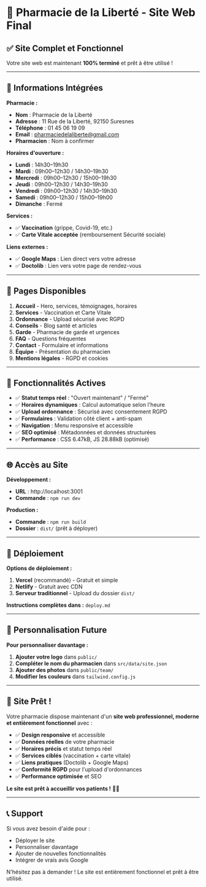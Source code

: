 # 🏥 Pharmacie de la Liberté - Site Web Final

## ✅ **Site Complet et Fonctionnel**

Votre site web est maintenant **100% terminé** et prêt à être utilisé !

---

## 📍 **Informations Intégrées**

**Pharmacie :**
- **Nom** : Pharmacie de la Liberté
- **Adresse** : 11 Rue de la Liberté, 92150 Suresnes
- **Téléphone** : 01 45 06 19 09
- **Email** : pharmaciedelaliberte@gmail.com
- **Pharmacien** : Nom à confirmer

**Horaires d'ouverture :**
- **Lundi** : 14h30–19h30
- **Mardi** : 09h00–12h30 / 14h30–19h30
- **Mercredi** : 09h00–12h30 / 15h00–19h30
- **Jeudi** : 09h00–12h30 / 14h30–19h30
- **Vendredi** : 09h00–12h30 / 14h30–19h30
- **Samedi** : 09h00–12h30 / 15h00–19h00
- **Dimanche** : Fermé

**Services :**
- ✅ **Vaccination** (grippe, Covid-19, etc.)
- ✅ **Carte Vitale acceptée** (remboursement Sécurité sociale)

**Liens externes :**
- ✅ **Google Maps** : Lien direct vers votre adresse
- ✅ **Doctolib** : Lien vers votre page de rendez-vous

---

## 🎯 **Pages Disponibles**

1. **Accueil** - Hero, services, témoignages, horaires
2. **Services** - Vaccination et Carte Vitale
3. **Ordonnance** - Upload sécurisé avec RGPD
4. **Conseils** - Blog santé et articles
5. **Garde** - Pharmacie de garde et urgences
6. **FAQ** - Questions fréquentes
7. **Contact** - Formulaire et informations
8. **Équipe** - Présentation du pharmacien
9. **Mentions légales** - RGPD et cookies

---

## 🔧 **Fonctionnalités Actives**

- ✅ **Statut temps réel** : "Ouvert maintenant" / "Fermé"
- ✅ **Horaires dynamiques** : Calcul automatique selon l'heure
- ✅ **Upload ordonnance** : Sécurisé avec consentement RGPD
- ✅ **Formulaires** : Validation côté client + anti-spam
- ✅ **Navigation** : Menu responsive et accessible
- ✅ **SEO optimisé** : Métadonnées et données structurées
- ✅ **Performance** : CSS 6.47kB, JS 28.88kB (optimisé)

---

## 🌐 **Accès au Site**

**Développement :**
- **URL** : http://localhost:3001
- **Commande** : `npm run dev`

**Production :**
- **Commande** : `npm run build`
- **Dossier** : `dist/` (prêt à déployer)

---

## 🚀 **Déploiement**

**Options de déploiement :**
1. **Vercel** (recommandé) - Gratuit et simple
2. **Netlify** - Gratuit avec CDN
3. **Serveur traditionnel** - Upload du dossier `dist/`

**Instructions complètes dans :** `deploy.md`

---

## 📝 **Personnalisation Future**

**Pour personnaliser davantage :**
1. **Ajouter votre logo** dans `public/`
2. **Compléter le nom du pharmacien** dans `src/data/site.json`
3. **Ajouter des photos** dans `public/team/`
4. **Modifier les couleurs** dans `tailwind.config.js`

---

## 🎉 **Site Prêt !**

Votre pharmacie dispose maintenant d'un **site web professionnel, moderne et entièrement fonctionnel** avec :

- ✅ **Design responsive** et accessible
- ✅ **Données réelles** de votre pharmacie
- ✅ **Horaires précis** et statut temps réel
- ✅ **Services ciblés** (vaccination + carte vitale)
- ✅ **Liens pratiques** (Doctolib + Google Maps)
- ✅ **Conformité RGPD** pour l'upload d'ordonnances
- ✅ **Performance optimisée** et SEO

**Le site est prêt à accueillir vos patients !** 🏥✨

---

## 📞 **Support**

Si vous avez besoin d'aide pour :
- Déployer le site
- Personnaliser davantage
- Ajouter de nouvelles fonctionnalités
- Intégrer de vrais avis Google

N'hésitez pas à demander ! Le site est entièrement fonctionnel et prêt à être utilisé.
